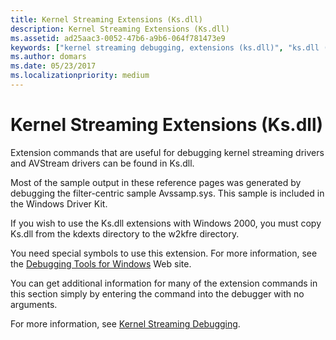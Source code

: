 ```yaml
---
title: Kernel Streaming Extensions (Ks.dll)
description: Kernel Streaming Extensions (Ks.dll)
ms.assetid: ad25aac3-0052-47b6-a9b6-064f781473e9
keywords: ["kernel streaming debugging, extensions (ks.dll)", "ks.dll (kernel streaming extensions)", "extensions, kernel streaming"]
ms.author: domars
ms.date: 05/23/2017
ms.localizationpriority: medium
---
```


# Kernel Streaming Extensions (Ks.dll)


Extension commands that are useful for debugging kernel streaming drivers and AVStream drivers can be found in Ks.dll.

Most of the sample output in these reference pages was generated by debugging the filter-centric sample Avssamp.sys. This sample is included in the Windows Driver Kit.

If you wish to use the Ks.dll extensions with Windows 2000, you must copy Ks.dll from the kdexts directory to the w2kfre directory.

You need special symbols to use this extension. For more information, see the [Debugging Tools for Windows](https://go.microsoft.com/fwlink/p/?linkid=8708) Web site.

You can get additional information for many of the extension commands in this section simply by entering the command into the debugger with no arguments.

For more information, see [Kernel Streaming Debugging](kernel-streaming-debugging.md).

 

 





